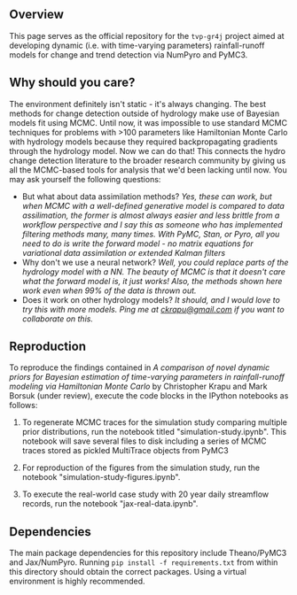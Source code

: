
## Overview
This page serves as the official repository for the `tvp-gr4j` project aimed at developing dynamic (i.e. with time-varying parameters) rainfall-runoff models for change and trend detection via NumPyro and PyMC3.

## Why should you care?
The environment definitely isn't static - it's always changing. The best methods for change detection outside of hydrology make use of Bayesian models fit using MCMC. Until now, it was impossible to use standard MCMC techniques for problems with >100 parameters like Hamiltonian Monte Carlo with hydrology models  because they required backpropagating gradients through the hydrology model. Now we can do that! This connects the hydro change detection literature to the broader research community by giving us all the MCMC-based tools for analysis that we'd been lacking until now. You may ask yourself the following questions:

- But what about data assimilation methods? *Yes, these can work, but when MCMC with a well-defined generative model is compared to data assilimation, the former is almost always easier and less brittle from a workflow perspective and I say this as someone who has implemented filtering methods many, many times. With PyMC, Stan, or Pyro, all you need to do is write the forward model - no matrix equations for variational data assimilation or extended Kalman filters*
- Why don't we use a neural network? *Well, you could replace parts of the hydrology model with a NN. The beauty of MCMC is that it doesn't care what the forward model is, it just works! Also, the methods shown here work even when 99% of the data is thrown out.*
- Does it work on other hydrology models? *It should, and I would love to try this with more models. Ping me at ckrapu@gmail.com if you want to collaborate on this.*


## Reproduction
To reproduce the findings contained in *A comparison of novel dynamic priors for Bayesian estimation of time-varying parameters in rainfall-runoff modeling via Hamiltonian Monte Carlo* by Christopher Krapu and Mark Borsuk (under review), execute the code blocks in the IPython notebooks as follows:

1. To regenerate MCMC traces for the simulation study comparing multiple prior distributions, run the notebook titled "simulation-study.ipynb". This notebook will save several files to disk including a series of MCMC traces stored as pickled MultiTrace objects from PyMC3

2. For reproduction of the figures from the simulation study, run the notebook "simulation-study-figures.ipynb".

3. To execute the real-world case study with 20 year daily streamflow records, run the notebook "jax-real-data.ipynb".

## Dependencies
The main package dependencies for this repository include Theano/PyMC3 and Jax/NumPyro. Running `pip install -f requirements.txt` from within this directory should obtain the correct packages. Using a virtual environment is highly recommended.

